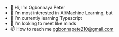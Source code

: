 - 👋 Hi, I’m Ogbonnaya Peter
- 👀 I’m most interested in AI/Machine Learning, but
- 🌱 I’m currently learning Typescript 
- 💞️ I’m looking to meet like minds
- 📫 How to reach me ogbonnapete210@gmail.com

<!---
iampitrus/iampitrus is a ✨ special ✨ repository because its `README.md` (this file) appears on your GitHub profile.
You can click the Preview link to take a look at your changes.
--->
